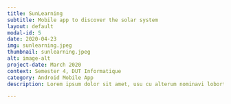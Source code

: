 ```yaml
---
title: SunLearning
subtitle: Mobile app to discover the solar system
layout: default
modal-id: 5
date: 2020-04-23
img: sunlearning.jpeg
thumbnail: sunlearning.jpeg
alt: image-alt
project-date: March 2020
context: Semester 4, DUT Informatique
category: Android Mobile App
description: Lorem ipsum dolor sit amet, usu cu alterum nominavi lobortis. At duo novum diceret. Tantas apeirian vix et, usu sanctus postulant inciderint ut, populo diceret necessitatibus in vim. Cu eum dicam feugiat noluisse.

---
```

